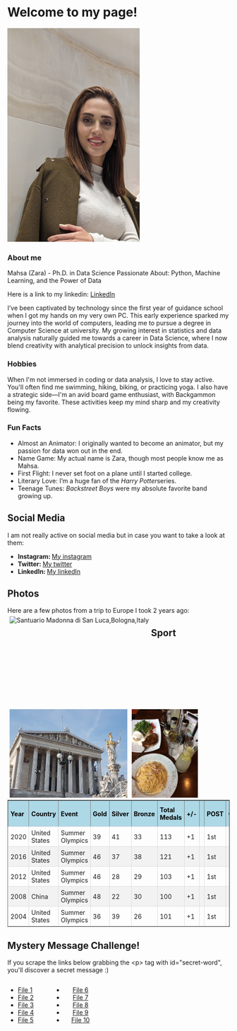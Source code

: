 <head>
  <title>My Page</title>
  <style>
  table {
    border-collapse: collapse;
  }
  th {
    padding:5px;
  }
  td {
    border: 1px solid #ddd;
    padding: 5px;
  }
  tr:nth-child(even) {
    background-color: #f2f2f2;
  }
  th {
    padding-top: 12px;
    padding-bottom: 12px;
    text-align: left;
    background-color: #add8e6;
    color: black;
  }
  .block {
  width: 100px;
  /*float: left;*/
    display: inline-block;
    zoom: 1;
  }
  .column {
  float: left;
  height: 200px;
  /*width: 33.33%;*/
  padding: 5px;
  }

  .row::after {
    content: "";
    clear: both;
    display: table;
  }
</style>
</head>
<body>
  <h1>Welcome to my page!</h1>
  <img src="./images/selfie.JPG" width="300px">
  <h3>About me</h3>
  <p>Mahsa (Zara) - Ph.D. in Data Science
Passionate About: Python, Machine Learning, and the Power of Data</p>
  <p>Here is a link to my linkedin: <a href="https://www.linkedin.com/in/zahrakaramimehr/">LinkedIn</a></p>
  <p>I’ve been captivated by technology since the first year of guidance school when I got my hands on my very own PC. This early experience sparked my journey into the world of computers, leading me to pursue a degree in Computer Science at university. My growing interest in statistics and data analysis naturally guided me towards a career in Data Science, where I now blend creativity with analytical precision to unlock insights from data.</p>
  <h3>Hobbies</h3>
  <p>When I'm not immersed in coding or data analysis, I love to stay active. You'll often find me swimming, hiking, biking, or practicing yoga. I also have a strategic side—I'm an avid board game enthusiast, with Backgammon being my favorite. These activities keep my mind sharp and my creativity flowing. </p>
  <h3>Fun Facts</h3>
  <ul class="fun-facts">
    <li> Almost an Animator: I originally wanted to become an animator, but my passion for data won out in the end.</li>
    <li>Name Game: My actual name is Zara, though most people know me as Mahsa.</li>
    <li>First Flight: I never set foot on a plane until I started college.</li>
    <li>Literary Love: I’m a huge fan of the <i>Harry Potter</i>series.</li>
    <li>Teenage Tunes: <i> Backstreet Boys</i> were my absolute favorite band growing up.</li>
  </ul>
  <h2>Social Media</h2>
    I am not really active on social media but in case you want to take a look at them:
  <br/>
  <ul class="socials">
    <li class="social instagram"><b>Instagram: </b><a href="https://www.instagram.com/mah5akmehr">My instagram</a></li>
    <li class="social twitter"><b>Twitter: </b><a href="https://x.com/MKaramimehr">My twitter</a></li>
    <li class="social linkedin"><b>LinkedIn: </b><a href="https://www.linkedin.com/in/zahrakaramimehr/">My linkedIn</a></li>
  </ul>
  <h2>Photos</h2>
  Here are a few photos from a trip to Europe I took 2 years ago:
  <div class="row">
    <div class="column">
      <img src="https://mah5a.github.io/images/Bologna.jpg" alt="Santuario Madonna di San Luca,Bologna,Italy" style="height:100%">
    </div>
    <div class="column">
      <img src="images/vienna.jpg" alt="The Austrian Parliament,Vienna, Austia" style="height:100%">
    </div>
    <div class="column">
      <img src="images/vapiano.JPG" alt="Vapiano Restaurant" style="height:100%">
    </div>
  </div>
  <div></div>
  <h2> Sport </h2>
  
  <br>
<!--   <table class="world-cup-stats">
  <thead>
      <tr>
          <th class="year" data-sort="">Year</th>
          <th class="team" data-sort="team">Winner</th>
          <th class="team" data-sort="team">Runner-up</th>
          <th class="score" data-sort="score">Final Score</th>
          <th class="location" data-sort="location">Host Country</th>
      </tr>
  </thead>
  <tbody>
      <tr class="team-world-cup">
          <td class="year sorted">2022</td>
          <td class="team">Argentina</td>
          <td class="team">France</td>
          <td class="score">3-3 (4-2 pens)</td>
          <td class="location">Qatar</td>
      </tr>
      <tr class="team-world-cup">
          <td class="year sorted">2018</td>
          <td class="team">France</td>
          <td class="team">Croatia</td>
          <td class="score">4-2</td>
          <td class="location">Russia</td>
      </tr>
      <tr class="team-world-cup">
          <td class="year sorted">2014</td>
          <td class="team">Germany</td>
          <td class="team">Argentina</td>
          <td class="score">1-0</td>
          <td class="location">Brazil</td>
      </tr>
      <tr class="team-world-cup">
          <td class="year sorted">2010</td>
          <td class="team">Spain</td>
          <td class="team">Netherlands</td>
          <td class="score">1-0</td>
          <td class="location">South Africa</td>
      </tr>
      <tr class="team-world-cup">
          <td class="year sorted">2006</td>
          <td class="team">Italy</td>
          <td class="team">France</td>
          <td class="score">1-1 (5-3 pens)</td>
          <td class="location">Germany</td>
      </tr>
  </tbody>
</table> -->
<table border="1">
  <thead>
    <tr>
      <th>Year</th>
      <th>Country</th>
      <th>Event</th>
      <th>Gold</th>
      <th>Silver</th>
      <th>Bronze</th>
      <th>Total Medals</th>
      <th>+/-</th>
      <th></th>
      <th>POST</th>
      <th>GP</th>
      <th>G</th>
      <th>A</th>
      <th>TP</th>
      <th>PIM</th>
      <th>+/-</th>
    </tr>
  </thead>
  <tbody>
    <tr>
      <td>2020</td>
      <td>United States</td>
      <td>Summer Olympics</td>
      <td>39</td>
      <td>41</td>
      <td>33</td>
      <td>113</td>
      <td>+1</td>
      <td></td>
      <td>1st</td>
      <td>--</td>
      <td>--</td>
      <td>--</td>
      <td>--</td>
      <td>--</td>
      <td>+1</td>
    </tr>
    <tr>
      <td>2016</td>
      <td>United States</td>
      <td>Summer Olympics</td>
      <td>46</td>
      <td>37</td>
      <td>38</td>
      <td>121</td>
      <td>+1</td>
      <td></td>
      <td>1st</td>
      <td>--</td>
      <td>--</td>
      <td>--</td>
      <td>--</td>
      <td>--</td>
      <td>+1</td>
    </tr>
    <tr>
      <td>2012</td>
      <td>United States</td>
      <td>Summer Olympics</td>
      <td>46</td>
      <td>28</td>
      <td>29</td>
      <td>103</td>
      <td>+1</td>
      <td></td>
      <td>1st</td>
      <td>--</td>
      <td>--</td>
      <td>--</td>
      <td>--</td>
      <td>--</td>
      <td>+1</td>
    </tr>
    <tr>
      <td>2008</td>
      <td>China</td>
      <td>Summer Olympics</td>
      <td>48</td>
      <td>22</td>
      <td>30</td>
      <td>100</td>
      <td>+1</td>
      <td></td>
      <td>1st</td>
      <td>--</td>
      <td>--</td>
      <td>--</td>
      <td>--</td>
      <td>--</td>
      <td>+1</td>
    </tr>
    <tr>
      <td>2004</td>
      <td>United States</td>
      <td>Summer Olympics</td>
      <td>36</td>
      <td>39</td>
      <td>26</td>
      <td>101</td>
      <td>+1</td>
      <td></td>
      <td>1st</td>
      <td>--</td>
      <td>--</td>
      <td>--</td>
      <td>--</td>
      <td>--</td>
      <td>+1</td>
    </tr>
  </tbody>
</table>

  <h2>Mystery Message Challenge!</h2>
  <p>If you scrape the links below grabbing the &lt;p&gt; tag with id="secret-word", you'll discover a secret message :)</p>
  <div width="50%">
  <div class="block" align="left">
    <ul>
      <li><a href="challenge/file_1.html">File 1</a></li>
      <li><a href="challenge/file_2.html">File 2</a></li>
      <li><a href="challenge/file_3.html">File 3</a></li>
      <li><a href="challenge/file_4.html">File 4</a></li>
      <li><a href="challenge/file_5.html">File 5</a></li>
    </ul>
  </div>
  <div class="block" align="center">
    <ul>
      <li><a href="challenge/file_6.html">File 6</a></li>
      <li><a href="challenge/file_7.html">File 7</a></li>
      <li><a href="challenge/file_8.html">File 8</a></li>
      <li><a href="challenge/file_9.html">File 9</a></li>
      <li><a href="challenge/file_10.html">File 10</a></li>
    </ul>
  </div>
  </div>

  
  </body>
